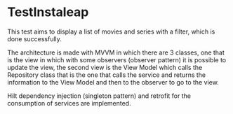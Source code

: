 # TestInstaleap

This test aims to display a list of movies and series with a filter, which is done successfully.

The architecture is made with MVVM in which there are 3 classes, one that is the view in which with some observers (observer pattern) it is possible to update the view, the second view is the View Model which calls the Repository class that is the one that calls the service and returns the information to the View Model and then to the observer to go to the view.

Hilt dependency injection (singleton pattern) and retrofit for the consumption of services are implemented.
